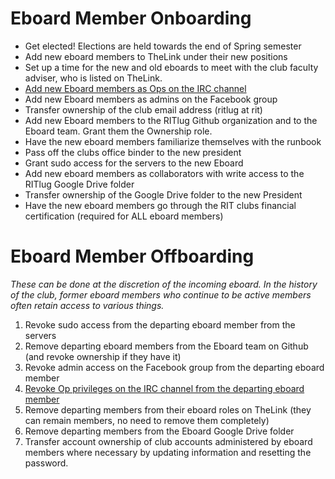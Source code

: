 # Eboard Member Onboarding

* Get elected! Elections are held towards the end of Spring semester
* Add new eboard members to TheLink under their new positions
* Set up a time for the new and old eboards to meet with the club faculty
adviser, who is listed on TheLink.
* [Add new Eboard members as Ops on the IRC channel](irc-channel.md#adding-a-new-op)
* Add new Eboard members as admins on the Facebook group
* Transfer ownership of the club email address (ritlug at rit)
* Add new Eboard members to the RITlug Github organization and to the Eboard team.
Grant them the Ownership role.
* Have the new eboard members familiarize themselves with the runbook
* Pass off the clubs office binder to the new president
* Grant sudo access for the servers to the new Eboard
* Add new eboard members as collaborators with write access to the RITlug
Google Drive folder
* Transfer ownership of the Google Drive folder to the new President
* Have the new eboard members go through the RIT clubs financial certification
(required for ALL eboard members)

# Eboard Member Offboarding
_These can be done at the discretion of the incoming eboard. In the history of
the club, former eboard members who continue to be active members often retain
access to various things._

1. Revoke sudo access from the departing eboard member from the servers
2. Remove departing eboard members from the Eboard team on Github (and revoke ownership if they have it)
3. Revoke admin access on the Facebook group from the departing eboard member
4. [Revoke Op privileges on the IRC channel from the departing eboard member](irc-channel.md#managing-access)
5. Remove departing members from their eboard roles on TheLink (they can
remain members, no need to remove them completely)
6. Remove departing members from the Eboard Google Drive folder
7. Transfer account ownership of club accounts administered by eboard members
where necessary by updating information and resetting the password.
